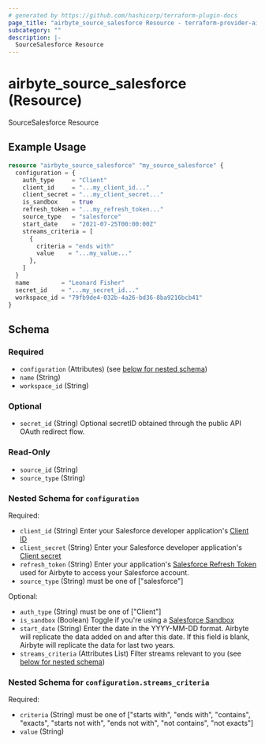 ```yaml
---
# generated by https://github.com/hashicorp/terraform-plugin-docs
page_title: "airbyte_source_salesforce Resource - terraform-provider-airbyte"
subcategory: ""
description: |-
  SourceSalesforce Resource
---
```


# airbyte_source_salesforce (Resource)

SourceSalesforce Resource

## Example Usage

```terraform
resource "airbyte_source_salesforce" "my_source_salesforce" {
  configuration = {
    auth_type     = "Client"
    client_id     = "...my_client_id..."
    client_secret = "...my_client_secret..."
    is_sandbox    = true
    refresh_token = "...my_refresh_token..."
    source_type   = "salesforce"
    start_date    = "2021-07-25T00:00:00Z"
    streams_criteria = [
      {
        criteria = "ends with"
        value    = "...my_value..."
      },
    ]
  }
  name         = "Leonard Fisher"
  secret_id    = "...my_secret_id..."
  workspace_id = "79fb9de4-032b-4a26-bd36-8ba9216bcb41"
}
```

<!-- schema generated by tfplugindocs -->
## Schema

### Required

- `configuration` (Attributes) (see [below for nested schema](#nestedatt--configuration))
- `name` (String)
- `workspace_id` (String)

### Optional

- `secret_id` (String) Optional secretID obtained through the public API OAuth redirect flow.

### Read-Only

- `source_id` (String)
- `source_type` (String)

<a id="nestedatt--configuration"></a>
### Nested Schema for `configuration`

Required:

- `client_id` (String) Enter your Salesforce developer application's <a href="https://developer.salesforce.com/forums/?id=9062I000000DLgbQAG">Client ID</a>
- `client_secret` (String) Enter your Salesforce developer application's <a href="https://developer.salesforce.com/forums/?id=9062I000000DLgbQAG">Client secret</a>
- `refresh_token` (String) Enter your application's <a href="https://developer.salesforce.com/docs/atlas.en-us.mobile_sdk.meta/mobile_sdk/oauth_refresh_token_flow.htm">Salesforce Refresh Token</a> used for Airbyte to access your Salesforce account.
- `source_type` (String) must be one of ["salesforce"]

Optional:

- `auth_type` (String) must be one of ["Client"]
- `is_sandbox` (Boolean) Toggle if you're using a <a href="https://help.salesforce.com/s/articleView?id=sf.deploy_sandboxes_parent.htm&type=5">Salesforce Sandbox</a>
- `start_date` (String) Enter the date in the YYYY-MM-DD format. Airbyte will replicate the data added on and after this date. If this field is blank, Airbyte will replicate the data for last two years.
- `streams_criteria` (Attributes List) Filter streams relevant to you (see [below for nested schema](#nestedatt--configuration--streams_criteria))

<a id="nestedatt--configuration--streams_criteria"></a>
### Nested Schema for `configuration.streams_criteria`

Required:

- `criteria` (String) must be one of ["starts with", "ends with", "contains", "exacts", "starts not with", "ends not with", "not contains", "not exacts"]
- `value` (String)


